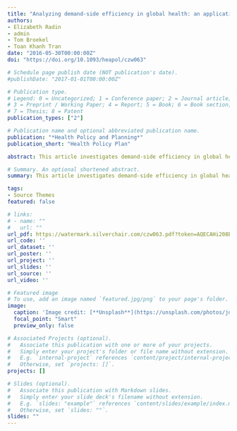 ```yaml
---
title: "Analyzing demand-side efficiency in global health: an application to maternal care in Vietnam"
authors:
- Elizabeth Radin
- admin
- Tom Broekel
- Toan Khanh Tran
date: "2016-05-30T00:00:00Z"
doi: "https://doi.org/10.1093/heapol/czw063"

# Schedule page publish date (NOT publication's date).
#publishDate: "2017-01-01T00:00:00Z"

# Publication type.
# Legend: 0 = Uncategorized; 1 = Conference paper; 2 = Journal article;
# 3 = Preprint / Working Paper; 4 = Report; 5 = Book; 6 = Book section;
# 7 = Thesis; 8 = Patent
publication_types: ["2"]

# Publication name and optional abbreviated publication name.
publication: "*Health Policy and Planning*"
publication_short: "Health Policy Plan"

abstract: This article investigates demand-side efficiency in global health—or the efficiency with which health system users convert public health resources into health outcomes. We introduce and explain the concept of demand-side efficiency as well as quantitative methods to empirically estimate it. Using a robust nonparametric form of technical efficiency analysis, we estimate demand side efficiency and its social determinants. We pilot these methods looking at how efficiently pregnant women in Northern Vietnam convert public health resources into appropriate maternal care as defined by national policy. We find that women who live in non-mountainous geographies, who are formally employed, who are pregnant with a boy and who are ethnic minorities are all more likely to be efficient at achieving appropriate care. We find no significant association between wealth or education and efficiency. Our results suggest that, in the Vietnamese context, women who are the most likely to achieve appropriate maternal care, are not necessarily the most likely to do so efficiently. Women who live in non-mountainous geographies and who are formally employed are both more likely to achieve appropriate care and to do so efficiently. Yet ethnic minority women, who do not systematically achieve better care, are more likely to be efficient or to achieve better care when compared with those with the same endowment of public health resources. On the methodological level, the pilot highlights that this approach can provide useful information for policy by identifying which groups of people are more and less likely to be efficient. By understanding which groups are more likely to be efficient—and in turn how and why—it may be possible to devise policies to promote the drivers of, or conversely address the constraints to, optimizing demand-side efficiency.

# Summary. An optional shortened abstract.
summary: This article investigates demand-side efficiency in global health—or the efficiency with which health system users convert public health resources into health outcomes.

tags:
- Source Themes
featured: false

# links:
# - name: ""
#   url: ""
url_pdf: https://watermark.silverchair.com/czw063.pdf?token=AQECAHi208BE49Ooan9kkhW_Ercy7Dm3ZL_9Cf3qfKAc485ysgAAAmAwggJcBgkqhkiG9w0BBwagggJNMIICSQIBADCCAkIGCSqGSIb3DQEHATAeBglghkgBZQMEAS4wEQQMU8_9-usfKDHqPgdUAgEQgIICEyNYU-ycCH5_uF2W2yatFVZWsu3gXCBiMR0tPAhQZuifHR_lIFoG_m7EJlKyrO-QEPYX1bD_nIz-Zd1o6sb22h3my2QmHcarCc8kpVjWfgO4OsA5HVqhKNJXEdh9MEseo0tVqS3ypSb1jESz70wE-KMd1Pj0s967sdU9Isx24bnY0AHKVe3nPr5kfWlUwsOd-Q_nEcmxZKBfRJOwSvn1gtRNRqJjgKHhkYSGuDk1c_JH8IWN6ajlaSZXHI054UWJ9l6Daxbzci1iZrJuJQo_295WH1MbNhEDuItr8DUX1AB1XHosRUmhTeu6ue229CTx3qcFRlEq55Glvs3FAT0jd1BO5iny0PtoFjOMSjzI5gosCbMsuZG9h7L-nWCrouDLNFpfoGvw_lunfVzlkKrwZeWaT7Rv0nJ7mzWSLwGsfpqAB7G0tHRql3S9BmSOfLWaYZ_2-9bU8XtCE3LL_14PRF32zMnAJRCN_qk6NT_omM992gJvAAtVj_sZ9AEdYOkumSXkeqxYx5TP9o5gkfZRfl6gI4N47Ta99X-Y9f75gWNmV_g2-5pfVrbig-JrLTdQVt_r_gLxvq_Yjujfd_wrxPhCJhAEJtiSqNcF_N08CSl-0CVB-APIxESbi8d4xziiVa-XkGwx65WJFOM31kGWSD6XXBpCLtPkkraoI8sbZ_LN9oVzrlgpEbgTECz7RyDW7ofDmg
url_code: ''
url_dataset: ''
url_poster: ''
url_project: ''
url_slides: ''
url_source: ''
url_video: ''

# Featured image
# To use, add an image named `featured.jpg/png` to your page's folder. 
image:
  caption: 'Image credit: [**Unsplash**](https://unsplash.com/photos/jdD8gXaTZsc)'
  focal_point: "Smart"
  preview_only: false

# Associated Projects (optional).
#   Associate this publication with one or more of your projects.
#   Simply enter your project's folder or file name without extension.
#   E.g. `internal-project` references `content/project/internal-project/index.md`.
#   Otherwise, set `projects: []`.
projects: []

# Slides (optional).
#   Associate this publication with Markdown slides.
#   Simply enter your slide deck's filename without extension.
#   E.g. `slides: "example"` references `content/slides/example/index.md`.
#   Otherwise, set `slides: ""`.
slides: ""
---
```


